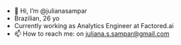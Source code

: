 - 👋 Hi, I’m @julianasampar
- Brazilian, 26 yo
- Currently working as Analytics Engineer at Factored.ai
- 📫 How to reach me: on juliana.s.sampar@gmail.com
<!---
julianasampar/julianasampar is a ✨ special ✨ repository because its `README.md` (this file) appears on your GitHub profile.
You can click the Preview link to take a look at your changes.
--->
